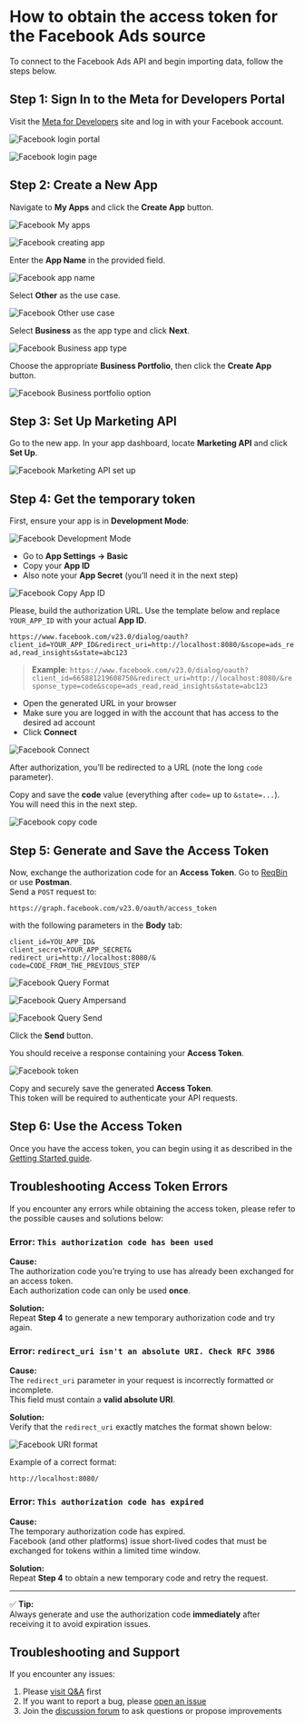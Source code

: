 # How to obtain the access token for the Facebook Ads source

To connect to the Facebook Ads API and begin importing data, follow the steps below.

## Step 1: Sign In to the Meta for Developers Portal

Visit the [Meta for Developers](https://developers.facebook.com/) site and log in with your Facebook account.

![Facebook login portal](res/facebook_login_portal.png)

![Facebook login page](res/facebook_login.png)

## Step 2: Create a New App

Navigate to **My Apps** and click the **Create App** button.

![Facebook My apps](res/facebook_myapps.png)

![Facebook creating app](res/facebook_createapp.png)

Enter the **App Name** in the provided field.

![Facebook app name](res/facebook_appname.png)

Select **Other** as the use case.  

![Facebook Other use case](res/facebook_other.png)

Select **Business** as the app type and click **Next**.  

![Facebook Business app type](res/facebook_business.png)

Choose the appropriate **Business Portfolio**, then click the **Create App** button.  

![Facebook Business portfolio option](res/facebook_portfolio.png)

## Step 3: Set Up Marketing API

Go to the new app. In your app dashboard, locate **Marketing API** and click **Set Up**.  

![Facebook Marketing API set up](res/facebook_setup.png)

## Step 4: Get the temporary token

First, ensure your app is in **Development Mode**:

![Facebook Development Mode](res/facebook_devmode.png)

- Go to **App Settings → Basic**  
- Copy your **App ID**  
- Also note your **App Secret** (you’ll need it in the next step)

![Facebook Copy App ID](res/facebook_copyappid.png)

Please, build the authorization URL. Use the template below and replace `YOUR_APP_ID` with your actual **App ID**.  

`https://www.facebook.com/v23.0/dialog/oauth?client_id=YOUR_APP_ID&redirect_uri=http://localhost:8080/&scope=ads_read,read_insights&state=abc123`

> **Example**:
> `https://www.facebook.com/v23.0/dialog/oauth?client_id=665881219608750&redirect_uri=http://localhost:8080/&response_type=code&scope=ads_read,read_insights&state=abc123`

- Open the generated URL in your browser  
- Make sure you are logged in with the account that has access to the desired ad account  
- Click **Connect**

![Facebook Connect](res/facebook_reconnect.png)

After authorization, you’ll be redirected to a URL (note the long `code` parameter).

Copy and save the **code** value (everything after `code=` up to `&state=...`).  
You will need this in the next step.

![Facebook copy code](res/facebook_copycode.png)

## Step 5: Generate and Save the Access Token

Now, exchange the authorization code for an **Access Token**. Go to [ReqBin](https://reqbin.com/) or use **Postman**.  
Send a `POST` request to:

``` code
https://graph.facebook.com/v23.0/oauth/access_token
```

with the following parameters in the **Body** tab:

``` code
client_id=YOU_APP_ID&
client_secret=YOUR_APP_SECRET&
redirect_uri=http://localhost:8080/&
code=CODE_FROM_THE_PREVIOUS_STEP
```

![Facebook Query Format](res/facebook_query_format.png)

![Facebook Query Ampersand](res/facebook_ampersand.png)

![Facebook Query Send](res/facebook_send.png)

Click the **Send** button.

You should receive a response containing your **Access Token**.

![Facebook token](res/facebook_token.png)

Copy and securely save the generated **Access Token**.  
This token will be required to authenticate your API requests.

## Step 6: Use the Access Token

Once you have the access token, you can begin using it as described in the [Getting Started guide](GETTING_STARTED.md).

## Troubleshooting Access Token Errors

If you encounter any errors while obtaining the access token, please refer to the possible causes and solutions below:

### Error: `This authorization code has been used`

**Cause:**  
The authorization code you’re trying to use has already been exchanged for an access token.  
Each authorization code can only be used **once**.

**Solution:**  
Repeat **Step 4** to generate a new temporary authorization code and try again.

### Error: `redirect_uri isn't an absolute URI. Check RFC 3986`

**Cause:**  
The `redirect_uri` parameter in your request is incorrectly formatted or incomplete.  
This field must contain a **valid absolute URI**.

**Solution:**  
Verify that the `redirect_uri` exactly matches the format shown below:  

![Facebook URI format](res/facebook_uri_format.png)

Example of a correct format:  

``` code
http://localhost:8080/
```

### Error: `This authorization code has expired`

**Cause:**  
The temporary authorization code has expired.  
Facebook (and other platforms) issue short-lived codes that must be exchanged for tokens within a limited time window.

**Solution:**  
Repeat **Step 4** to obtain a new temporary code and retry the request.

---

✅ **Tip:**  
Always generate and use the authorization code **immediately** after receiving it to avoid expiration issues.

## Troubleshooting and Support

If you encounter any issues:

1. Please [visit Q&A](https://github.com/OWOX/owox-data-marts/discussions/categories/q-a) first
2. If you want to report a bug, please [open an issue](https://github.com/OWOX/owox-data-marts/issues)
3. Join the [discussion forum](https://github.com/OWOX/owox-data-marts/discussions) to ask questions or propose improvements
